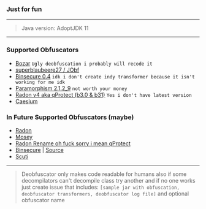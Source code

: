 ### Just for fun

---

> Java version: AdoptJDK 11
---

### Supported Obfuscators
- [Bozar](https://github.com/vimasig/Bozar) `Ugly deobfuscation i probably will recode it`
- [superblaubeere27 / JObf](https://github.com/superblaubeere27/obfuscator)
- [Binsecure 0.4](https://binclub.dev/binscure/) `idk i don't create indy transformer because it isn't working for me idk`
- [Paramorphism 2.1.2_9](https://paramorphism.dev/) `not worth your money` 
- [Radon v4 aka qProtect (b3.0 & b31)](https://mdma.dev/) `Yes i don't have latest version`
- [Caesium](https://github.com/sim0n/Caesium)

### In Future Supported Obfuscators (maybe)
- [Radon](https://github.com/ItzSomebody/radon)
- [Mosey](https://github.com/Hippo/Mosey)
- [Radon Rename oh fuck sorry i mean qProtect](https://mdma.dev/)
- [Binsecure](https://binclub.dev/purchasing/) | [Source](https://github.com/Crystallinqq/binscure)
- [Scuti](https://github.com/netindev/scuti)

---

> Deobfuscator only makes code readable for humans also if some decompilators can't decompile class try another and if no one works just create issue that includes: `[sample jar with obfuscation, deobfuscator transformers, deobfuscator log file]` and optional obfuscator name
